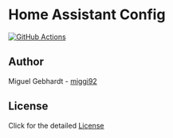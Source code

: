 # Home Assistant Config

[![GitHub Actions][actions-shield]][actions]

## Author

Miguel Gebhardt - [miggi92]

## License

Click for the detailed [License](./LICENSE.md)

[miggi92]: https://github.com/miggi92
[actions]: https://github.com/miggi92/hassio-config/actions
[actions-shield]: https://github.com/miggi92/hassio-config/workflows/Home%20Assistant%20CI/badge.svg
